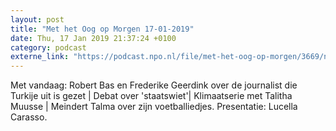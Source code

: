 ```yaml
---
layout: post
title: "Met het Oog op Morgen 17-01-2019"
date: Thu, 17 Jan 2019 21:37:24 +0100
category: podcast
externe_link: "https://podcast.npo.nl/file/met-het-oog-op-morgen/3669/nporadio1_met-het-oog-op-morgen_20190117_met-het-oog-op-morgen-17-01-2019_3V14UD.mp3"
---
```


Met vandaag: Robert Bas en Frederike Geerdink over de journalist die Turkije uit is gezet | Debat over 'staatswiet'| Klimaatserie met Talitha Muusse | Meindert Talma over zijn voetballiedjes. Presentatie: Lucella Carasso.
